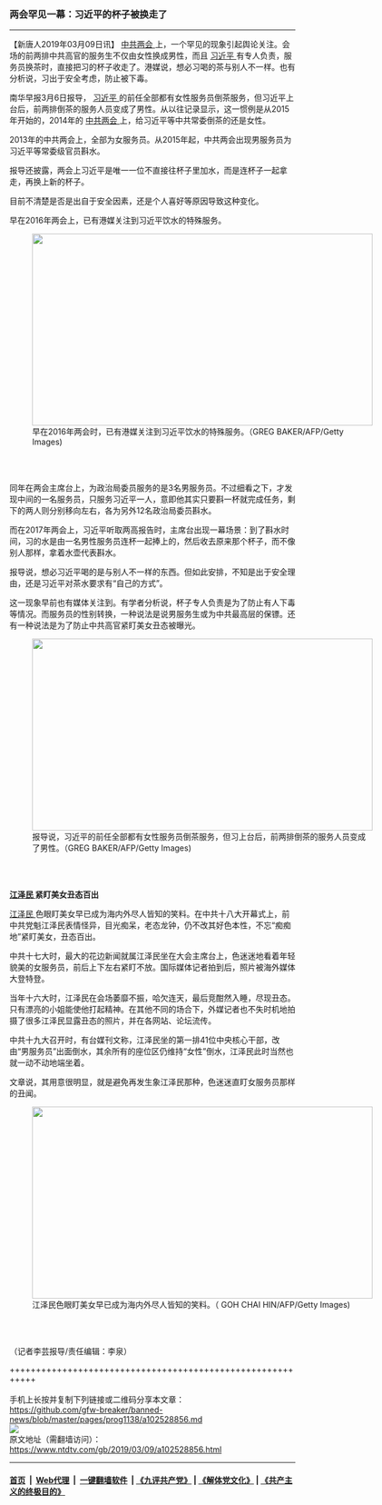 ### 两会罕见一幕：习近平的杯子被换走了
------------------------

<div class="post_content" itemprop="articleBody">
 <p>
  【新唐人2019年03月09日讯】
  <a href="https://www.ntdtv.com/gb/412969.htm">
   中共两会
  </a>
  上，一个罕见的现象引起舆论关注。会场的前两排中共高官的服务生不仅由女性换成男性，而且
  <a href="https://www.ntdtv.com/gb/习近平.htm">
   习近平
  </a>
  有专人负责，服务员换茶时，直接把习的杯子收走了。港媒说，想必习喝的茶与别人不一样。也有分析说，习出于安全考虑，防止被下毒。
 </p>
 <p>
  南华早报3月6日报导，
  <a href="https://www.ntdtv.com/gb/习近平.htm">
   习近平
  </a>
  的前任全部都有女性服务员倒茶服务，但习近平上台后，前两排倒茶的服务人员变成了男性。从以往记录显示，这一惯例是从2015年开始的，2014年的
  <a href="https://www.ntdtv.com/gb/412969.htm">
   中共两会
  </a>
  上，给习近平等中共常委倒茶的还是女性。
 </p>
 <p>
  2013年的中共两会上，全部为女服务员。从2015年起，中共两会出现男服务员为习近平等常委级官员斟水。
 </p>
 <p>
  报导还披露，两会上习近平是唯一一位不直接往杯子里加水，而是连杯子一起拿走，再换上新的杯子。
 </p>
 <p>
  目前不清楚是否是出自于安全因素，还是个人喜好等原因导致这种变化。
 </p>
 <p>
  早在2016年两会上，已有港媒关注到习近平饮水的特殊服务。
 </p>
 <figure class="wp-caption alignnone" id="attachment_102528896" style="width: 600px">
  <a href="https://www.ntdtv.com/assets/uploads/2019/03/GettyImages-1129201459.jpg">
   <img alt="" class="size-medium wp-image-102528896" height="338" src="https://www.ntdtv.com/assets/uploads/2019/03/GettyImages-1129201459-600x338.jpg" width="600"/>
  </a>
  <br/><figcaption class="wp-caption-text">
   早在2016年两会时，已有港媒关注到习近平饮水的特殊服务。（GREG BAKER/AFP/Getty Images)
  </figcaption><br/>
 </figure><br/>
 <p>
  同年在两会主席台上，为政治局委员服务的是3名男服务员。不过细看之下，才发现中间的一名服务员，只服务习近平一人，意即他其实只要斟一杯就完成任务，剩下的两人则分别移向左右，各为另外12名政治局委员斟水。
 </p>
 <p>
  而在2017年两会上，习近平听取两高报告时，主席台出现一幕场景：到了斟水时间，习的水是由一名男性服务员连杯一起捧上的，然后收去原来那个杯子，而不像别人那样，拿着水壶代表斟水。
 </p>
 <p>
  报导说，想必习近平喝的是与别人不一样的东西。但如此安排，不知是出于安全理由，还是习近平对茶水要求有“自己的方式”。
 </p>
 <p>
  这一现象早前也有媒体关注到。有学者分析说，杯子专人负责是为了防止有人下毒等情况。而服务员的性别转换，一种说法是说男服务生或为中共最高层的保镖。还有一种说法是为了防止中共高官紧盯美女丑态被曝光。
 </p>
 <figure class="wp-caption alignnone" id="attachment_102528863" style="width: 600px">
  <a href="https://www.ntdtv.com/assets/uploads/2019/03/GettyImages-1129194244.jpg">
   <img alt="" class="size-medium wp-image-102528863" height="338" src="https://www.ntdtv.com/assets/uploads/2019/03/GettyImages-1129194244-600x338.jpg" width="600"/>
  </a>
  <br/><figcaption class="wp-caption-text">
   报导说，习近平的前任全部都有女性服务员倒茶服务，但习上台后，前两排倒茶的服务人员变成了男性。（GREG BAKER/AFP/Getty Images)
  </figcaption><br/>
 </figure><br/>
 <p>
  <strong>
   <a href="https://www.ntdtv.com/gb/江泽民.htm">
    江泽民
   </a>
   紧盯美女丑态百出
  </strong>
 </p>
 <p>
  <a href="https://www.ntdtv.com/gb/江泽民.htm">
   江泽民
  </a>
  色眼盯美女早已成为海内外尽人皆知的笑料。在中共十八大开幕式上，前中共党魁江泽民表情怪异，目光痴呆，老态龙钟，仍不改其好色本性，不忘“痴痴地”紧盯美女，丑态百出。
 </p>
 <p>
  中共十七大时，最大的花边新闻就属江泽民坐在大会主席台上，色迷迷地看着年轻貌美的女服务员，前后上下左右紧盯不放。国际媒体记者拍到后，照片被海外媒体大登特登。
 </p>
 <p>
  当年十六大时，江泽民在会场萎靡不振，哈欠连天，最后竞酣然入睡，尽现丑态。只有漂亮的小姐能使他打起精神。在其他不同的场合下，外媒记者也不失时机地拍摄了很多江泽民显露丑态的照片，并在各网站、论坛流传。
 </p>
 <p>
  中共十九大召开时，有台媒刊文称，江泽民坐的第一排41位中央核心干部，改由“男服务员”出面倒水，其余所有的座位区仍维持“女性”倒水，江泽民此时当然也就一动不动地端坐着。
 </p>
 <p>
  文章说，其用意很明显，就是避免再发生象江泽民那种，色迷迷直盯女服务员那样的丑闻。
 </p>
 <figure class="wp-caption alignnone" id="attachment_102528865" style="width: 600px">
  <a href="https://www.ntdtv.com/assets/uploads/2019/03/fdbb79cebf01d2af86a67fa58cdf2343.jpg">
   <img alt="" class="size-medium wp-image-102528865" height="338" src="https://www.ntdtv.com/assets/uploads/2019/03/fdbb79cebf01d2af86a67fa58cdf2343-600x338.jpg" width="600"/>
  </a>
  <br/><figcaption class="wp-caption-text">
   江泽民色眼盯美女早已成为海内外尽人皆知的笑料。（ GOH CHAI HIN/AFP/Getty Images)
  </figcaption><br/>
 </figure><br/>
 <p>
  （记者李芸报导/责任编辑：李泉）
 </p>
 <div class="single_ad">
 </div>
</div>

+++++++++++++++++++++++++++++++++++++++++++++++++++++++++++<br/><br/>
手机上长按并复制下列链接或二维码分享本文章：<br/>
https://github.com/gfw-breaker/banned-news/blob/master/pages/prog1138/a102528856.md <br/>
<a href='https://github.com/gfw-breaker/banned-news/blob/master/pages/prog1138/a102528856.md'><img src='https://github.com/gfw-breaker/banned-news/blob/master/pages/prog1138/a102528856.md.png'/></a> <br/>
原文地址（需翻墙访问）：https://www.ntdtv.com/gb/2019/03/09/a102528856.html


------------------------
#### [首页](https://github.com/gfw-breaker/banned-news/blob/master/README.md) &nbsp;|&nbsp; [Web代理](https://github.com/labour-camp/helloworld) &nbsp;|&nbsp; [一键翻墙软件](https://github.com/gfw-breaker/nogfw/blob/master/README.md) &nbsp;| [《九评共产党》](https://github.com/gfw-breaker/9ping.md/blob/master/README.md#九评之一评共产党是什么) | [《解体党文化》](https://github.com/gfw-breaker/jtdwh.md/blob/master/README.md) | [《共产主义的终极目的》](https://github.com/gfw-breaker/gczydzjmd.md/blob/master/README.md)

